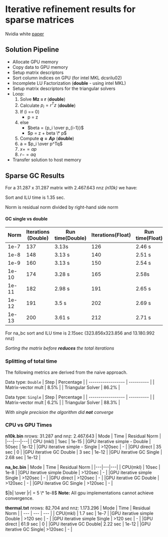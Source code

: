 # Iterative refinement results for sparse matrices

Nvidia white [paper](https://docs.nvidia.com/cuda/incomplete-lu-cholesky/index.html)

## Solution Pipeline

- Allocate GPU memory
- Copy data to GPU memory
- Setup matrix descriptors
- Sort column indices on GPU (for intel MKL dcsrilu02)
- Incomplete LU Factorization (**double** - using intel MKL)
- Setup matrix descriptors for the triangular solvers
- Loop:
  1. Solve **Mz = r** (**double**)
  2. Calculate $p_i = r^T z$ (**double**)
  3. If (i == 0)
     - p = z
  4. else
     - $beta = {p_i \over p_{i-1}}$
     - $p = z + beta \* p$
  5. Compute **$q = Ap$** (**double**)
  6. a = $p_i \over p^Tq$
  7. $x += ap$
  8. $r -= aq$
- Transfer solution to host memory

## Sparse GC Results

For a 31.287 x 31.287 matrix with 2.467.643 nnz _(n10k)_ we have:

Sort and ILU time is 1.35 sec.

Norm is residual norm divided by right-hand side norm

#### GC single vs double

| Norm  | Iterations (Double) | Run time(Double) | Iterations(Float) | Run time(Float) |
| ----- | ------------------- | ---------------- | ----------------- | --------------- |
| 1e-7  | 137                 | 3.13s            | 126               | 2.46 s          |
| 1e-8  | 148                 | 3.13 s           | 140               | 2.51 s          |
| 1e-9  | 160                 | 3.13 s           | 150               | 2.54 s          |
| 1e-10 | 174                 | 3.28 s           | 165               | 2.58s           |
| 1e-11 | 182                 | 2.98 s           | 191               | 2.65 s          |
| 1e-12 | 191                 | 3.5 s            | 202               | 2.69 s          |
| 1e-13 | 200                 | 3.61 s           | 212               | 2.71 s          |

For na_bc sort and ILU time is 2.15sec (323.856x323.856 and 13.180.992 nnz)

_Sorting the matrix before **reduces** the total iterations_

### Splitting of total time

The following metrics are derived from the naive approach.

Data type: `Double`
| Step | Percentage |
| ------------------ | ---------- |
| Matrix-vector mult | 8.5% |
| Triangular Solver | 86.2% |

Data type: `Single`
| Step | Percentage |
| ------------------ | ---------- |
| Matrix-vector mult | 6.2% |
| Triangular Solver | 88.3% |

_With single precision the algorithm did **not** converge_

### CPU vs GPU Times

**n10k.bin**
nrows: 31.287 and nnz: 2.467.643
| Mode | Time | Residual Norm |
|---|---|---|
| CPU (mkl) | 1sec | 1e-15 |
|GPU iterative simple - Double | 50sec | 1e-12 |
|GPU iterative simple - Single | >120sec | - |
|GPU direct | 35 sec | 0 |
|GPU iterative GC Double | 3 sec | 1e-12 |
|GPU iterative GC Single | 2.68 sec | 1e-12 |

**na_bc.bin**
| Mode | Time | Residual Norm |
|---|---|---|
| CPU(mkl) | 10sec | 1e-8 |
|GPU iterative simple Double | >120sec | - |
|GPU iterative simple Single | >120sec | - |
|GPU direct | >120sec | - |
|GPU iterative GC Double | >120sec | - |
|GPU iterative GC Single | >120sec | - |

$|b| \over |r| = 5 \* 1e-8$
**Note:** All gpu implementations cannot achieve convergence.

**thermal.txt**
nrows: 82.704 and nnz: 1.173.296
| Mode | Time | Residual Norm |
| --- | --- | --- |
| CPU(mkl) | 1.7 sec | 1e-7 |
|GPU iterative simple Double | >120 sec | - |
|GPU iterative simple Single | >120 sec | - |
|GPU direct | 61.9 sec | 0 |
|GPU iterative GC Double| 2.22 sec | 1e-12 |
|GPU iterative GC Single| >120sec | - |
